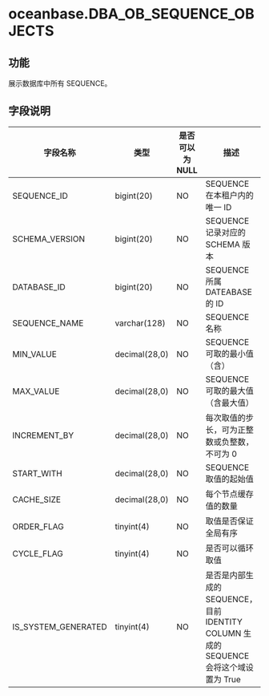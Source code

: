 oceanbase.DBA_OB_SEQUENCE_OBJECTS 
======================================================



功能 
-----------------------

展示数据库中所有 SEQUENCE。

字段说明 
-------------------------



|        字段名称         |      类型       | 是否可以为 NULL |                               描述                                |
|---------------------|---------------|------------|-----------------------------------------------------------------|
| SEQUENCE_ID         | bigint(20)    | NO         | SEQUENCE 在本租户内的唯一 ID                                            |
| SCHEMA_VERSION      | bigint(20)    | NO         | SEQUENCE 记录对应的 SCHEMA 版本                                        |
| DATABASE_ID         | bigint(20)    | NO         | SEQUENCE 所属 DATEABASE 的 ID                                      |
| SEQUENCE_NAME       | varchar(128)  | NO         | SEQUENCE 名称                                                     |
| MIN_VALUE           | decimal(28,0) | NO         | SEQUENCE 可取的最小值（含）                                              |
| MAX_VALUE           | decimal(28,0) | NO         | SEQUENCE 可取的最大值（含最大值）                                           |
| INCREMENT_BY        | decimal(28,0) | NO         | 每次取值的步长，可为正整数或负整数，不可为 0                                         |
| START_WITH          | decimal(28,0) | NO         | SEQUENCE 取值的起始值                                                 |
| CACHE_SIZE          | decimal(28,0) | NO         | 每个节点缓存值的数量                                                      |
| ORDER_FLAG          | tinyint(4)    | NO         | 取值是否保证全局有序                                                      |
| CYCLE_FLAG          | tinyint(4)    | NO         | 是否可以循环取值                                                        |
| IS_SYSTEM_GENERATED | tinyint(4)    | NO         | 是否是内部生成的 SEQUENCE，目前 IDENTITY COLUMN 生成的 SEQUENCE 会将这个域设置为 True |


